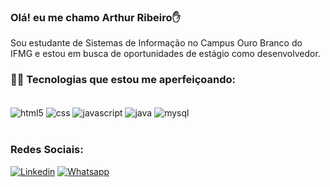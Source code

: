 ### Olá! eu me chamo Arthur Ribeiro✋

Sou estudante de Sistemas de Informação no Campus Ouro Branco do IFMG e estou em busca de oportunidades de estágio como desenvolvedor.


### 👨‍💻 Tecnologias que estou me aperfeiçoando:

<div style="display: inline_block"><br/>

<img align="center" alt="html5" src="https://img.shields.io/badge/HTML5-E34F26?style=for-the-badge&logo=html5&logoColor=white"> 
<img align="center" alt="css" src="https://img.shields.io/badge/CSS3-1572B6?style=for-the-badge&logo=css3&logoColor=white">
<img align="center" alt="javascript" src="https://img.shields.io/badge/JavaScript-323330?style=for-the-badge&logo=javascript&logoColor=F7DF1E">

<img align="center" alt="java" src="https://img.shields.io/badge/Java-ED8B00?style=for-the-badge&logo=openjdk&logoColor=white">
<img align="center" alt="mysql" src="https://img.shields.io/badge/MySQL-00000F?style=for-the-badge&logo=mysql&logoColor=white">
</div><br>

### Redes Sociais:


[![Linkedin](https://img.shields.io/badge/LinkedIn-0077B5?style=for-the-badge&logo=linkedin&logoColor=white)](https://www.linkedin.com/in/arthurribeirogray/) [![Whatsapp](https://img.shields.io/badge/WhatsApp-25D366?style=for-the-badge&logo=whatsapp&logoColor=white)](https://wa.me/+5531984785648)



